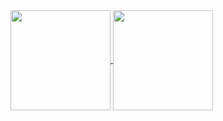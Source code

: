  <a href="https://github.com/v1n1c1u5ouza">
  <img align="center" height="160em" src="https://github-readme-stats.vercel.app/api?username=GuilhermeFriedrichS&show_icons=true&theme=midnight-purple&include_all_commits=true&count_private=true"/>
  <img align="center" height="160em" src="https://github-readme-stats.vercel.app/api/top-langs/?username=GuilhermeFriedrichS&layout=compact&langs_count=7&theme=midnight-purple"/>
</div>
